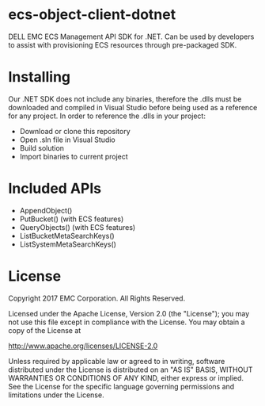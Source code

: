 # ecs-object-client-dotnet
DELL EMC ECS Management API SDK for .NET. Can be used by developers to assist with provisioning ECS resources through pre-packaged SDK.

# Installing
Our .NET SDK does not include any binaries, therefore the .dlls must be downloaded and compiled in Visual Studio before being used as a reference for any project. In order to reference the .dlls in your project:

- Download or clone this repository
- Open .sln file in Visual Studio
- Build solution
- Import binaries to current project

# Included APIs
- AppendObject()
- PutBucket() (with ECS features)
- QueryObjects() (with ECS features)
- ListBucketMetaSearchKeys()
- ListSystemMetaSearchKeys()

# License
Copyright 2017 EMC Corporation. All Rights Reserved.

Licensed under the Apache License, Version 2.0 (the "License"); you may not use this file except in compliance with the License. You may obtain a copy of the License at

http://www.apache.org/licenses/LICENSE-2.0

Unless required by applicable law or agreed to in writing, software distributed under the License is distributed on an "AS IS" BASIS, WITHOUT WARRANTIES OR CONDITIONS OF ANY KIND, either express or implied. See the License for the specific language governing permissions and limitations under the License.
